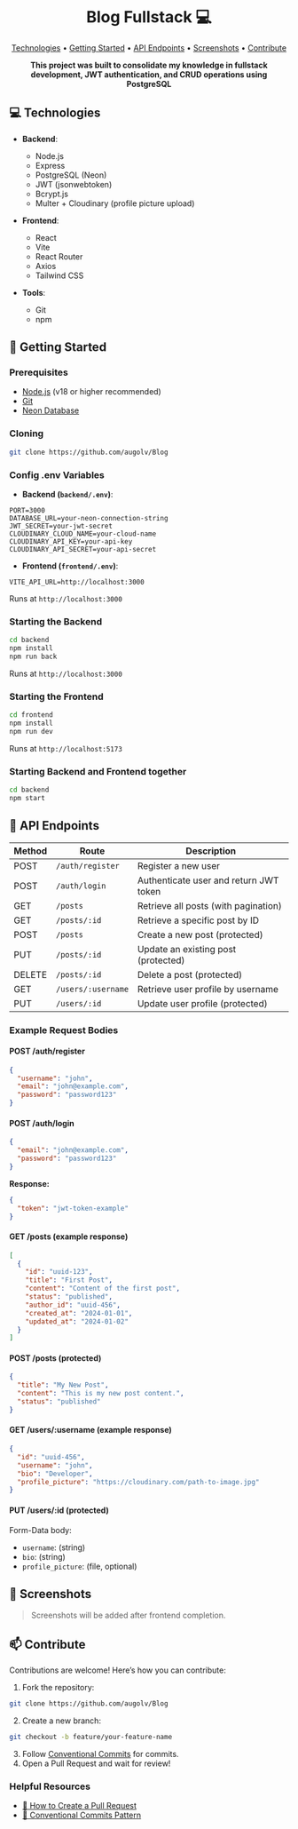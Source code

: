 <h1 align="center" style="font-weight: bold;">Blog Fullstack 💻</h1>

<p align="center">
 <a href="#tech">Technologies</a> • 
 <a href="#started">Getting Started</a> • 
 <a href="#routes">API Endpoints</a> • 
 <a href="#screenshots">Screenshots</a> • 
 <a href="#contribute">Contribute</a>
</p>

<p align="center">
    <b>This project was built to consolidate my knowledge in fullstack development, JWT authentication, and CRUD operations using PostgreSQL</b>
</p>

## <h2 id="tech">💻 Technologies</h2>

- **Backend**:

  - Node.js
  - Express
  - PostgreSQL (Neon)
  - JWT (jsonwebtoken)
  - Bcrypt.js
  - Multer + Cloudinary (profile picture upload)

- **Frontend**:

  - React
  - Vite
  - React Router
  - Axios
  - Tailwind CSS

- **Tools**:

  - Git
  - npm

## <h2 id="started">🚀 Getting Started</h2>

### Prerequisites

- [Node.js](https://nodejs.org/) (v18 or higher recommended)
- [Git](https://git-scm.com/)
- [Neon Database](https://neon.tech/)

### Cloning

```bash
git clone https://github.com/augolv/Blog
```

### Config .env Variables

- **Backend (`backend/.env`)**:

```env
PORT=3000
DATABASE_URL=your-neon-connection-string
JWT_SECRET=your-jwt-secret
CLOUDINARY_CLOUD_NAME=your-cloud-name
CLOUDINARY_API_KEY=your-api-key
CLOUDINARY_API_SECRET=your-api-secret
```

- **Frontend (`frontend/.env`)**:

```env
VITE_API_URL=http://localhost:3000
```

Runs at `http://localhost:3000`

### Starting the Backend

```bash
cd backend
npm install
npm run back
```

Runs at `http://localhost:3000`

### Starting the Frontend

```bash
cd frontend
npm install
npm run dev
```

Runs at `http://localhost:5173`

### Starting Backend and Frontend together

```bash
cd backend
npm start
```

## <h2 id="routes">📍 API Endpoints</h2>

| Method | Route              | Description                            |
| ------ | ------------------ | -------------------------------------- |
| POST   | `/auth/register`   | Register a new user                    |
| POST   | `/auth/login`      | Authenticate user and return JWT token |
| GET    | `/posts`           | Retrieve all posts (with pagination)   |
| GET    | `/posts/:id`       | Retrieve a specific post by ID         |
| POST   | `/posts`           | Create a new post (protected)          |
| PUT    | `/posts/:id`       | Update an existing post (protected)    |
| DELETE | `/posts/:id`       | Delete a post (protected)              |
| GET    | `/users/:username` | Retrieve user profile by username      |
| PUT    | `/users/:id`       | Update user profile (protected)        |

### Example Request Bodies

#### POST /auth/register

```json
{
  "username": "john",
  "email": "john@example.com",
  "password": "password123"
}
```

#### POST /auth/login

```json
{
  "email": "john@example.com",
  "password": "password123"
}
```

**Response:**

```json
{
  "token": "jwt-token-example"
}
```

#### GET /posts (example response)

```json
[
  {
    "id": "uuid-123",
    "title": "First Post",
    "content": "Content of the first post",
    "status": "published",
    "author_id": "uuid-456",
    "created_at": "2024-01-01",
    "updated_at": "2024-01-02"
  }
]
```

#### POST /posts (protected)

```json
{
  "title": "My New Post",
  "content": "This is my new post content.",
  "status": "published"
}
```

#### GET /users/\:username (example response)

```json
{
  "id": "uuid-456",
  "username": "john",
  "bio": "Developer",
  "profile_picture": "https://cloudinary.com/path-to-image.jpg"
}
```

#### PUT /users/\:id (protected)

Form-Data body:

- `username`: (string)
- `bio`: (string)
- `profile_picture`: (file, optional)

## <h2 id="screenshots">📸 Screenshots</h2>

> Screenshots will be added after frontend completion.

## <h2 id="contribute">📫 Contribute</h2>

Contributions are welcome! Here’s how you can contribute:

1. Fork the repository:

```bash
git clone https://github.com/augolv/Blog
```

2. Create a new branch:

```bash
git checkout -b feature/your-feature-name
```

3. Follow [Conventional Commits](https://www.conventionalcommits.org/en/v1.0.0/) for commits.
4. Open a Pull Request and wait for review!

### Helpful Resources

- [📝 How to Create a Pull Request](https://www.atlassian.com/git/tutorials/making-a-pull-request)
- [💾 Conventional Commits Pattern](https://www.conventionalcommits.org/en/v1.0.0/)
